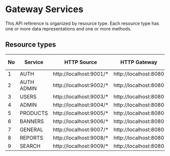 # Gateway Services

This API reference is organized by resource type. Each resource type has one or more data representations and one or more methods.


## Resource types
| No | Service     | HTTP Source             | HTTP Gateway          | API Key Required     |
|----|-------------|-------------------------|-----------------------|----------------------|
| 1  | AUTH        | http://localhost:9001/* | http://localhost:8080 | :x:                  |
| 2  | AUTH ADMIN  | http://localhost:9002/* | http://localhost:8080 | :x:                  |
| 3  | USERS       | http://localhost:9003/* | http://localhost:8080 | :x:                  |
| 4  | ADMIN       | http://localhost:9004/* | http://localhost:8080 | :x:                  |
| 5  | PRODUCTS    | http://localhost:9005/* | http://localhost:8080 | :x:                  |
| 6  | BANNERS     | http://localhost:9006/* | http://localhost:8080 | :x:                  |
| 7  | GENERAL     | http://localhost:9007/* | http://localhost:8080 | :x:                  |
| 8  | REPORTS     | http://localhost:9008/* | http://localhost:8080 | :x:                  |
| 9  | SEARCH      | http://localhost:9009/* | http://localhost:8080 | :x:                  |
